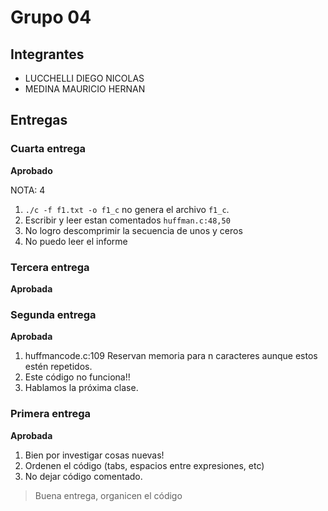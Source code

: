 # Grupo 04

## Integrantes

* LUCCHELLI DIEGO NICOLAS
* MEDINA MAURICIO HERNAN

## Entregas

### Cuarta entrega

**Aprobado**

NOTA: 4

1. ```./c -f f1.txt -o f1_c``` no genera el archivo ```f1_c```.
2. Escribir y leer estan comentados ```huffman.c:48,50```
3. No logro descomprimir la secuencia de unos y ceros
4. No puedo leer el informe


### Tercera entrega 

**Aprobada**

### Segunda entrega 

**Aprobada**

1. huffmancode.c:109 Reservan memoria para n caracteres aunque estos estén repetidos.
2. Este código no funciona!!
3. Hablamos la próxima clase.


### Primera entrega

**Aprobada**

1. Bien por investigar cosas nuevas!
2. Ordenen el código (tabs, espacios entre expresiones, etc)
3. No dejar código comentado.
 
> Buena entrega, organicen el código
